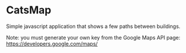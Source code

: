 # CatsMap

Simple javascript application that shows a few paths between buildings.

Note: you must generate your own key from the Google Maps API page: https://developers.google.com/maps/
